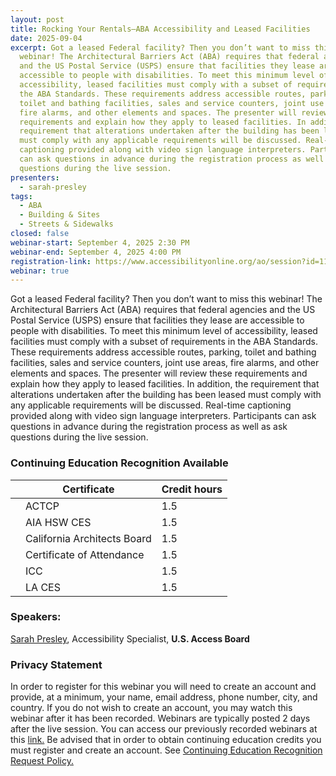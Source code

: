 ```yaml
---
layout: post
title: Rocking Your Rentals—ABA Accessibility and Leased Facilities
date: 2025-09-04
excerpt: Got a leased Federal facility? Then you don’t want to miss this
  webinar! The Architectural Barriers Act (ABA) requires that federal agencies
  and the US Postal Service (USPS) ensure that facilities they lease are
  accessible to people with disabilities. To meet this minimum level of
  accessibility, leased facilities must comply with a subset of requirements in
  the ABA Standards. These requirements address accessible routes, parking,
  toilet and bathing facilities, sales and service counters, joint use areas,
  fire alarms, and other elements and spaces. The presenter will review these
  requirements and explain how they apply to leased facilities. In addition, the
  requirement that alterations undertaken after the building has been leased
  must comply with any applicable requirements will be discussed. Real-time
  captioning provided along with video sign language interpreters. Participants
  can ask questions in advance during the registration process as well as ask
  questions during the live session.
presenters:
  - sarah-presley
tags:
  - ABA
  - Building & Sites
  - Streets & Sidewalks
closed: false
webinar-start: September 4, 2025 2:30 PM
webinar-end: September 4, 2025 4:00 PM
registration-link: https://www.accessibilityonline.org/ao/session?id=111182
webinar: true
---
```

Got a leased Federal facility? Then you don’t want to miss this webinar! The Architectural Barriers Act (ABA) requires that federal agencies and the US Postal Service (USPS) ensure that facilities they lease are accessible to people with disabilities. To meet this minimum level of accessibility, leased facilities must comply with a subset of requirements in the ABA Standards. These requirements address accessible routes, parking, toilet and bathing facilities, sales and service counters, joint use areas, fire alarms, and other elements and spaces. The presenter will review these requirements and explain how they apply to leased facilities. In addition, the requirement that alterations undertaken after the building has been leased must comply with any applicable requirements will be discussed. Real-time captioning provided along with video sign language interpreters. Participants can ask questions in advance during the registration process as well as ask questions during the live session.

### Continuing Education Recognition Available

|     | **Certificate**             | **Credit hours** |
| --- | --------------------------- | ---------------- |
|     | ACTCP                       | 1.5              |
|     | AIA HSW CES                 | 1.5              |
|     | California Architects Board | 1.5              |
|     | Certificate of Attendance   | 1.5              |
|     | ICC                         | 1.5              |
|     | LA CES                      | 1.5              |

### Speakers:

[Sarah Presley](https://www.accessibilityonline.org/speakers/speaker.aspx?id=10819&ret=Rocking%20Your%20Rentals%E2%80%94ABA%20Accessibility%20and%20Leased%20Facilities), Accessibility Specialist, **U.S. Access Board**

### Privacy Statement

In order to register for this webinar you will need to create an account and provide, at a minimum, your name, email address, phone number, city, and country. If you do not wish to create an account, you may watch this webinar after it has been recorded. Webinars are typically posted 2 days after the live session. You can access our previously recorded webinars at this [link.](https://www.accessibilityonline.org/archives/) Be advised that in order to obtain continuing education credits you must register and create an account. See [Continuing Education Recognition Request Policy.](https://www.accessibilityonline.org/continuing-education/CEUDetails.aspx)